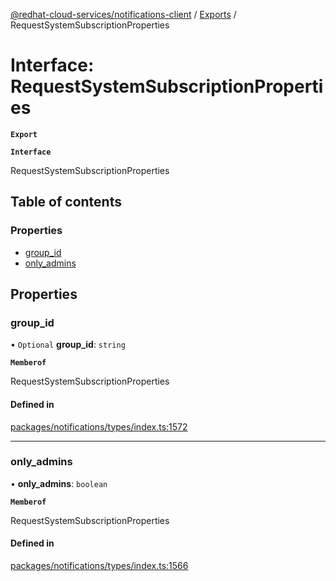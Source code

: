 [@redhat-cloud-services/notifications-client](../README.md) / [Exports](../modules.md) / RequestSystemSubscriptionProperties

# Interface: RequestSystemSubscriptionProperties

**`Export`**

**`Interface`**

RequestSystemSubscriptionProperties

## Table of contents

### Properties

- [group\_id](RequestSystemSubscriptionProperties.md#group_id)
- [only\_admins](RequestSystemSubscriptionProperties.md#only_admins)

## Properties

### group\_id

• `Optional` **group\_id**: `string`

**`Memberof`**

RequestSystemSubscriptionProperties

#### Defined in

[packages/notifications/types/index.ts:1572](https://github.com/RedHatInsights/javascript-clients/blob/master/packages/notifications/types/index.ts#L1572)

___

### only\_admins

• **only\_admins**: `boolean`

**`Memberof`**

RequestSystemSubscriptionProperties

#### Defined in

[packages/notifications/types/index.ts:1566](https://github.com/RedHatInsights/javascript-clients/blob/master/packages/notifications/types/index.ts#L1566)
